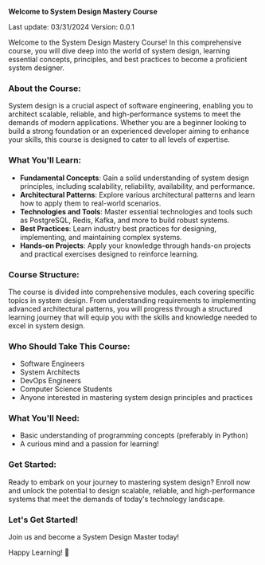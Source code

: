 **Welcome to System Design Mastery Course**

Last update: 03/31/2024
Version: 0.0.1

Welcome to the System Design Mastery Course! In this comprehensive course, you will dive deep into the world of system design, learning essential concepts, principles, and best practices to become a proficient system designer.

### About the Course:
System design is a crucial aspect of software engineering, enabling you to architect scalable, reliable, and high-performance systems to meet the demands of modern applications. Whether you are a beginner looking to build a strong foundation or an experienced developer aiming to enhance your skills, this course is designed to cater to all levels of expertise.

### What You'll Learn:
- **Fundamental Concepts**: Gain a solid understanding of system design principles, including scalability, reliability, availability, and performance.
- **Architectural Patterns**: Explore various architectural patterns and learn how to apply them to real-world scenarios.
- **Technologies and Tools**: Master essential technologies and tools such as PostgreSQL, Redis, Kafka, and more to build robust systems.
- **Best Practices**: Learn industry best practices for designing, implementing, and maintaining complex systems.
- **Hands-on Projects**: Apply your knowledge through hands-on projects and practical exercises designed to reinforce learning.

### Course Structure:
The course is divided into comprehensive modules, each covering specific topics in system design. From understanding requirements to implementing advanced architectural patterns, you will progress through a structured learning journey that will equip you with the skills and knowledge needed to excel in system design.

### Who Should Take This Course:
- Software Engineers
- System Architects
- DevOps Engineers
- Computer Science Students
- Anyone interested in mastering system design principles and practices

### What You'll Need:
- Basic understanding of programming concepts (preferably in Python)
- A curious mind and a passion for learning!

### Get Started:
Ready to embark on your journey to mastering system design? Enroll now and unlock the potential to design scalable, reliable, and high-performance systems that meet the demands of today's technology landscape.

### Let's Get Started!
Join us and become a System Design Master today!

Happy Learning! 🚀